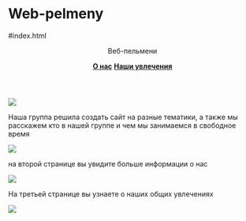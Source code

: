 # Web-pelmeny
#index.html
<html> 
    <head>
        <title>Web-pelmeni---главная</title>
        <link rel="stylesheet" href="style.css"/>
    </head>
    <body>
        <header>
            <p>Веб-пельмени</p> 
            <nav>
            <a href=""><b>О нас</b></a>
            <a href=""><b>Наши увлечения</b></a>
            </nav>
        </header>
        <main>
        <section>
            <article>
            <img src="https://cdn.pixabay.com/photo/2017/06/27/11/48/team-spirit-2447163_960_720.jpg"/>
            <p>Наша группа решила создать сайт на разные тематики, а также мы расскажем кто в нашей группе и чем мы занимаемся в свободное время</p> 
            </article>
            <article>
            <img src="https://cdn.pixabay.com/photo/2016/06/13/09/57/meeting-1453895_960_720.png"/>
            <p>на второй странице вы увидите больше информации о нас</p>
            </article>
            <article>
            <img src="https://cdn.pixabay.com/photo/2015/01/09/11/09/meeting-594091_960_720.jpg"/>  
            <p>На третьей странице вы узнаете о наших общих увлечениях</p> 
            </article>
        </section>
        </main>
        <footer>
        <img src="https://encrypted-tbn0.gstatic.com/images?q=tbn:ANd9GcSXBS1NIEt2qTEbe5lub9xaxJWMYRQRKKrJwQ&usqp=CAU"/> 
        </footer>
    </body>
</html>
